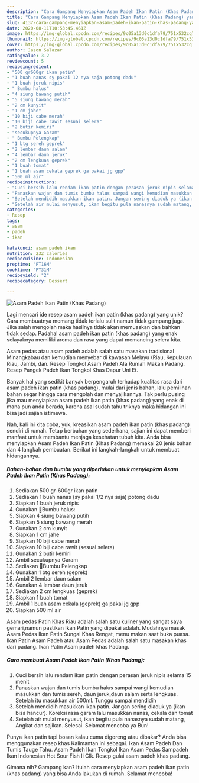 ```yaml
---
description: "Cara Gampang Menyiapkan Asam Padeh Ikan Patin (Khas Padang) yang Enak Banget"
title: "Cara Gampang Menyiapkan Asam Padeh Ikan Patin (Khas Padang) yang Enak Banget"
slug: 4137-cara-gampang-menyiapkan-asam-padeh-ikan-patin-khas-padang-yang-enak-banget
date: 2020-08-11T10:53:45.461Z
image: https://img-global.cpcdn.com/recipes/9c05a13d0c1dfa79/751x532cq70/asam-padeh-ikan-patin-khas-padang-foto-resep-utama.jpg
thumbnail: https://img-global.cpcdn.com/recipes/9c05a13d0c1dfa79/751x532cq70/asam-padeh-ikan-patin-khas-padang-foto-resep-utama.jpg
cover: https://img-global.cpcdn.com/recipes/9c05a13d0c1dfa79/751x532cq70/asam-padeh-ikan-patin-khas-padang-foto-resep-utama.jpg
author: Jason Salazar
ratingvalue: 3.2
reviewcount: 5
recipeingredient:
- "500 gr600gr ikan patin"
- "1 buah nanas sy pakai 12 nya saja potong dadu"
- "1 buah jeruk nipis"
- " Bumbu halus"
- "4 siung bawang putih"
- "5 siung bawang merah"
- "2 cm kunyit"
- "1 cm jahe"
- "10 biji cabe merah"
- "10 biji cabe rawit sesuai selera"
- "2 butir kemiri"
- "secukupnya Garam"
- " Bumbu Pelengkap"
- "1 btg sereh geprek"
- "2 lembar daun salam"
- "4 lembar daun jeruk"
- "2 cm lengkuas geprek"
- "1 buah tomat"
- "1 buah asam cekala geprek ga pakai jg gpp"
- "500 ml air"
recipeinstructions:
- "Cuci bersih lalu rendam ikan patin dengan perasan jeruk nipis selama 15 menit"
- "Panaskan wajan dan tumis bumbu halus sampai wangi kemudian masukkan dan tumis sereh, daun jeruk,daun salam serta lengkuas. Setelah itu masukkan air 500ml. Tunggu sampai mendidih"
- "Setelah mendidih masukkan ikan patin. Jangan sering diaduk ya (ikan bisa hancur). Koreksi rasa garam lalu masukkan nanas, cekala dan tomat"
- "Setelah air mulai menyusut, ikan begitu pula nanasnya sudah matang, Angkat dan sajikan. Selesai. Selamat mencoba ya Bun!"
categories:
- Resep
tags:
- asam
- padeh
- ikan

katakunci: asam padeh ikan 
nutrition: 232 calories
recipecuisine: Indonesian
preptime: "PT16M"
cooktime: "PT31M"
recipeyield: "2"
recipecategory: Dessert

---
```



![Asam Padeh Ikan Patin (Khas Padang)](https://img-global.cpcdn.com/recipes/9c05a13d0c1dfa79/751x532cq70/asam-padeh-ikan-patin-khas-padang-foto-resep-utama.jpg)

Lagi mencari ide resep asam padeh ikan patin (khas padang) yang unik? Cara membuatnya memang tidak terlalu sulit namun tidak gampang juga. Jika salah mengolah maka hasilnya tidak akan memuaskan dan bahkan tidak sedap. Padahal asam padeh ikan patin (khas padang) yang enak selayaknya memiliki aroma dan rasa yang dapat memancing selera kita.

Asam pedas atau asam padeh adalah salah satu masakan tradisional Minangkabau dan kemudian menyebar di kawasan Melayu (Riau, Kepulauan Riau, Jambi, dan. Resep Tongkol Asam Padeh Ala Rumah Makan Padang. Resep Pangek Padeh Ikan Tongkol Khas Dapur Uni Et.

Banyak hal yang sedikit banyak berpengaruh terhadap kualitas rasa dari asam padeh ikan patin (khas padang), mulai dari jenis bahan, lalu pemilihan bahan segar hingga cara mengolah dan menyajikannya. Tak perlu pusing jika mau menyiapkan asam padeh ikan patin (khas padang) yang enak di mana pun anda berada, karena asal sudah tahu triknya maka hidangan ini bisa jadi sajian istimewa.


Nah, kali ini kita coba, yuk, kreasikan asam padeh ikan patin (khas padang) sendiri di rumah. Tetap berbahan yang sederhana, sajian ini dapat memberi manfaat untuk membantu menjaga kesehatan tubuh kita. Anda bisa menyiapkan Asam Padeh Ikan Patin (Khas Padang) memakai 20 jenis bahan dan 4 langkah pembuatan. Berikut ini langkah-langkah untuk membuat hidangannya.

<!--inarticleads1-->

##### Bahan-bahan dan bumbu yang diperlukan untuk menyiapkan Asam Padeh Ikan Patin (Khas Padang):

1. Sediakan 500 gr-600gr ikan patin
1. Sediakan 1 buah nanas (sy pakai 1/2 nya saja) potong dadu
1. Siapkan 1 buah jeruk nipis
1. Gunakan  🌺Bumbu halus:
1. Siapkan 4 siung bawang putih
1. Siapkan 5 siung bawang merah
1. Gunakan 2 cm kunyit
1. Siapkan 1 cm jahe
1. Siapkan 10 biji cabe merah
1. Siapkan 10 biji cabe rawit (sesuai selera)
1. Gunakan 2 butir kemiri
1. Ambil secukupnya Garam
1. Sediakan  🌺Bumbu Pelengkap
1. Gunakan 1 btg sereh (geprek)
1. Ambil 2 lembar daun salam
1. Gunakan 4 lembar daun jeruk
1. Sediakan 2 cm lengkuas (geprek)
1. Siapkan 1 buah tomat
1. Ambil 1 buah asam cekala (geprek) ga pakai jg gpp
1. Siapkan 500 ml air


Asam pedas Patin Khas Riau adalah salah satu kuliner yang sangat saya gemari,namun pastikan Ikan Patin yang dipakai adalah. Mudahnya masak Asam Pedas Ikan Patin Sungai Khas Rengat, menu makan saat buka puasa. Ikan Patin Asam Padeh atau Asam Pedas adalah salah satu masakan khas dari padang. Ikan Patin Asam padeh khas Padang. 

<!--inarticleads2-->

##### Cara membuat Asam Padeh Ikan Patin (Khas Padang):

1. Cuci bersih lalu rendam ikan patin dengan perasan jeruk nipis selama 15 menit
1. Panaskan wajan dan tumis bumbu halus sampai wangi kemudian masukkan dan tumis sereh, daun jeruk,daun salam serta lengkuas. Setelah itu masukkan air 500ml. Tunggu sampai mendidih
1. Setelah mendidih masukkan ikan patin. Jangan sering diaduk ya (ikan bisa hancur). Koreksi rasa garam lalu masukkan nanas, cekala dan tomat
1. Setelah air mulai menyusut, ikan begitu pula nanasnya sudah matang, Angkat dan sajikan. Selesai. Selamat mencoba ya Bun!


Punya ikan patin tapi bosan kalau cuma digoreng atau dibakar? Anda bisa menggunakan resep khas Kalimantan ini sebagai. Ikan Asam Padeh Dan Tumis Tauge Tahu. Asam Padeh Ikan Tongkol Ikan Asam Pedas Sampadeh Ikan Indonesian Hot Sour Fish Ii Clk. Resep gulai asam padeh khas padang. 

Gimana nih? Gampang kan? Itulah cara menyiapkan asam padeh ikan patin (khas padang) yang bisa Anda lakukan di rumah. Selamat mencoba!
